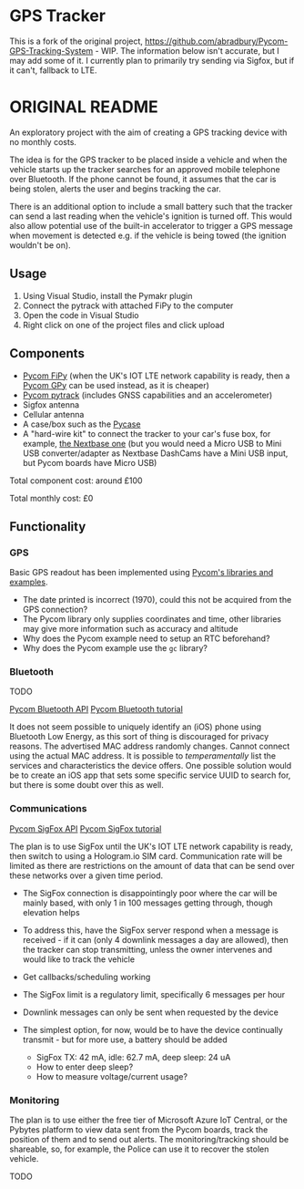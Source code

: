 # GPS Tracker

This is a fork of the original project, https://github.com/abradbury/Pycom-GPS-Tracking-System - WIP. The information below isn't accurate, but I may add some of it. I currently plan to primarily try sending via Sigfox, but if it can't, fallback to LTE.

# ORIGINAL README

An exploratory project with the aim of creating a GPS tracking device with no monthly costs. 

The idea is for the GPS tracker to be placed inside a vehicle and when the vehicle starts up the tracker searches for an approved mobile telephone over Bluetooth. If the phone cannot be found, it assumes that the car is being stolen, alerts the user and begins tracking the car.

There is an additional option to include a small battery such that the tracker can send a last reading when the vehicle's ignition is turned off. This would also allow potential use of the built-in accelerator to trigger a GPS message when movement is detected e.g. if the vehicle is being towed (the ignition wouldn't be on).

## Usage
1. Using Visual Studio, install the Pymakr plugin
2. Connect the pytrack with attached FiPy to the computer
3. Open the code in Visual Studio
4. Right click on one of the project files and click upload

## Components
* [Pycom FiPy](https://pycom.io/product/fipy/) (when the UK's IOT LTE network capability is ready, then a [Pycom GPy](https://pycom.io/product/gpy/) can be used instead, as it is cheaper)
* [Pycom pytrack](https://pycom.io/product/pytrack/) (includes GNSS capabilities and an accelerometer)
* Sigfox antenna
* Cellular antenna
* A case/box such as the [Pycase](https://pycom.io/product/pycase-clear/)
* A "hard-wire kit" to connect the tracker to your car's fuse box, for example, [the Nextbase one](https://www.amazon.co.uk/Nextbase-Camera-Hard-Wire-Kit/dp/B00XHYSQAC) (but you would need a Micro USB to Mini USB converter/adapter as Nextbase DashCams have a Mini USB input, but Pycom boards have Micro USB)

Total component cost: around £100

Total monthly cost: £0

## Functionality
### GPS
Basic GPS readout has been implemented using [Pycom's libraries and examples](https://github.com/pycom/pycom-libraries/tree/master/pytrack).

- The date printed is incorrect (1970), could this not be acquired from the GPS connection?
- The Pycom library only supplies coordinates and time, other libraries may give more information such as accuracy and altitude
- Why does the Pycom example need to setup an RTC beforehand?
- Why does the Pycom example use the `gc` library?

### Bluetooth
TODO

[Pycom Bluetooth API](https://docs.pycom.io/firmwareapi/pycom/network/bluetooth/)
[Pycom Bluetooth tutorial](https://docs.pycom.io/tutorials/all/ble.html)

It does not seem possible to uniquely identify an (iOS) phone using Bluetooth Low Energy, as this sort of thing is discouraged for privacy reasons. The advertised MAC address randomly changes. Cannot connect using the actual MAC address. It is possible to *temperamentally* list the services and characteristics the device offers. One possible solution would be to create an iOS app that sets some specific service UUID to search for, but there is some doubt over this as well.

### Communications

[Pycom SigFox API](https://docs.pycom.io/firmwareapi/pycom/network/sigfox.html)
[Pycom SigFox tutorial](https://docs.pycom.io/tutorials/sigfox.html)

The plan is to use SigFox until the UK's IOT LTE network capability is ready, then switch to using a Hologram.io SIM card. Communication rate will be limited as there are restrictions on the amount of data that can be send over these networks over a given time period. 

- The SigFox connection is disappointingly poor where the car will be mainly based, with only 1 in 100 messages getting through, though elevation helps
- To address this, have the SigFox server respond when a message is received - if it can (only 4 downlink messages a day are allowed), then the tracker can stop transmitting, unless the owner intervenes and would like to track the vehicle
- Get callbacks/scheduling working

- The SigFox limit is a regulatory limit, specifically 6 messages per hour
- Downlink messages can only be sent when requested by the device
- The simplest option, for now, would be to have the device continually transmit - but for more use, a battery should be added
  - SigFox TX: 42 mA, idle: 62.7 mA, deep sleep: 24 uA
  - How to enter deep sleep?
  - How to measure voltage/current usage?

### Monitoring
The plan is to use either the free tier of Microsoft Azure IoT Central, or the Pybytes platform to view data sent from the Pycom boards, track the position of them and to send out alerts. The monitoring/tracking should be shareable, so, for example, the Police can use it to recover the stolen vehicle. 

TODO
